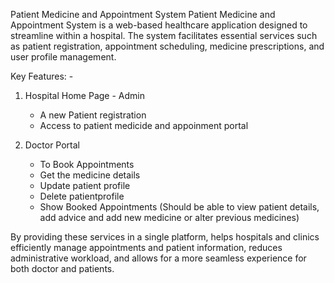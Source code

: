 Patient Medicine and Appointment System
   Patient Medicine and Appointment System is a web-based healthcare application designed to streamline within a hospital. The system facilitates essential services such as patient registration, appointment scheduling, medicine prescriptions, and user profile management.

Key Features: -
1. Hospital Home Page - Admin
     * A new Patient registration
     * Access to patient medicide and appoinment portal

2. Doctor Portal
     * To Book Appointments
     * Get the medicine details
     * Update patient profile
     * Delete patientprofile
     * Show Booked Appointments (Should be able to view patient details, add advice and add new medicine or alter previous medicines)

  By providing these services in a single platform, helps hospitals and clinics efficiently manage appointments and patient information, reduces administrative workload, and allows for a more seamless experience for both doctor and patients.
